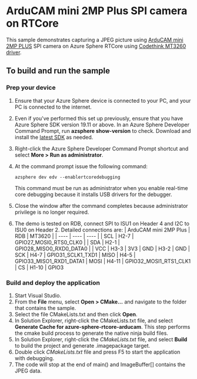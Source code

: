 ﻿# ArduCAM mini 2MP Plus SPI camera on RTCore

This sample demonstrates capturing a JPEG picture using [ArduCAM mini 2MP PLUS]() SPI camera on Azure Sphere RTCore using [Codethink MT3260 driver](https://github.com/CodethinkLabs/mt3620-m4-drivers). 


## To build and run the sample

### Prep your device

1. Ensure that your Azure Sphere device is connected to your PC, and your PC is connected to the internet.
2. Even if you've performed this set up previously, ensure that you have Azure Sphere SDK version 19.11 or above. In an Azure Sphere Developer Command Prompt, run **azsphere show-version** to check. Download and install the [latest SDK](https://aka.ms/AzureSphereSDKDownload) as needed.

3. Right-click the Azure Sphere Developer Command Prompt shortcut and select **More > Run as administrator**.
4. At the command prompt issue the following command:

   ```
   azsphere dev edv --enablertcoredebugging
   ```

   This command must be run as administrator when you enable real-time core debugging because it installs USB drivers for the debugger.
5. Close the window after the command completes because administrator privilege is no longer required. 

3. The demo is tested on RDB, connect SPI to ISU1 on Header 4 and I2C to ISU0 on Header 2. Detailed connections are:
    |  ArduCAM mini 2MP Plus | RDB  | MT3620 |
    |  ----  | ----  | ---- | 
    | SCL  | H2-7 | GPIO27_MOSI0_RTS0_CLK0 |
    | SDA  | H2-1 | GPIO28_MISO0_RXD0_DATA0 | 
    | VCC  | H3-3 | 3V3
    | GND  | H3-2 | GND
    | SCK  | H4-7 | GPIO31_SCLK1_TXD1
    | MISO  | H4-5 | GPIO33_MISO1_RXD1_DATA1
    | MOSI  | H4-11 | GPIO32_MOSI1_RTS1_CLK1
    | CS  | H1-10 | GPIO3
  
### Build and deploy the application

1. Start Visual Studio.
2. From the **File** menu, select **Open > CMake...** and navigate to the folder that contains the sample.
3. Select the file CMakeLists.txt and then click **Open**. 
4. In Solution Explorer, right-click the CMakeLists.txt file, and select **Generate Cache for azure-sphere-rtcore-arducam**. This step performs the cmake build process to generate the native ninja build files. 
5. In Solution Explorer, right-click the *CMakeLists.txt* file, and select **Build** to build the project and generate .imagepackage target.
6. Double click *CMakeLists.txt* file and press F5 to start the application with debugging. 
7. The code will stop at the end of main() and ImageBuffer[] contains the JPEG data.